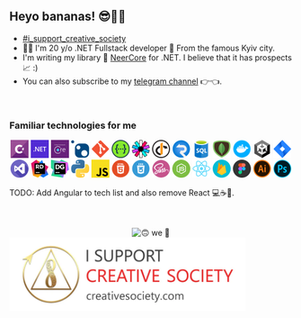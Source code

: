 ## Heyo bananas! 😎🍌🍌

- [#i_support_creative_society](https://creativesociety.com/8-foundations-of-a-creative-society)
- 👨‍💻 I'm 20 y/o .NET Fullstack developer 🌆 From the famous Kyiv city.
- I'm writing my library 📜 [NeerCore](https://github.com/NeerSpace/NeerCore) for .NET. I believe that it has prospects 📈 :)
- You can also subscribe to my [telegram channel](https://t.me/nocitats) 👉👈.

<br />

### Familiar technologies for me

<div style="text-align: center;">
    <img alt="C#" width="32px" src="icons/csharp.png" />
    <img alt=".NET" width="32px" src="icons/dotnet.png" />
    <img alt="EF Core" width="32px" src="icons/efcore.png" />
    <img alt="NuGet" width="32px" src="icons/nuget.png" />
    <img alt="Git" width="32px" src="icons/git.png" />
    <img alt="Swagger" width="32px" src="icons/swagger.png" />
    <img alt="JWT" width="32px" src="icons/jwt.png" />
    <img alt="IdentityServer4" width="32px" src="icons/identityserver4.png" />
    <img alt="SignalR" width="32px" src="icons/signalr.png" />
    <img alt="SQL Server" width="32px" src="icons/sql-server.png" />
    <img alt="MongoDB" width="32px" src="icons/mongodb.png" />
    <img alt="Docker" width="32px" src="icons/docker.png" />
    <img alt="Unity3D" width="32px" src="icons/unity.png" />
    <img alt="Jira" width="32px" src="icons/atlassian-jira.png" />
</div>

<div style="text-align: center;">
    <img alt="Visual Studio" width="32px" src="icons/visual-studio.png" />
    <img alt="Rider" width="32px" src="icons/jetbrains-rider.png" />
    <img alt="DataGrip" width="32px" src="icons/jetbrains-datagrip.png" />
    <img alt="Python" width="32px" src="icons/python.png" />
    <img alt="JS" width="32px" src="icons/js.png" />
    <img alt="HTML" width="32px" src="icons/html.png" />
    <img alt="CSS" width="32px" src="icons/css.png" />
    <img alt="Sass" width="32px" src="icons/sass.png" />
    <img alt="NodeJS" width="32px" src="icons/node-js.png" />
    <img alt="React" width="32px" src="icons/react-js.png" />
    <img alt="Firebase" width="32px" src="icons/firebase.png" />
    <img alt="Figma" width="32px" src="icons/figma.png" />
    <img alt="Illustrator" width="32px" src="icons/adobe-illustrator.png" />
    <img alt="Photoshop" width="32px" src="icons/adobe-photoshop.png" />
</div>

TODO: Add Angular to tech list and also remove React 💻☕️🚀.

<br />
<br />

<div style="text-align: center;">
    <img alt="🙃 we 🥰" width="" src="gifs/lofi.gif" />
</div>

<img alt="I Support Creative Society!" width="420" src="icons/support_cretive_society.webp" />

